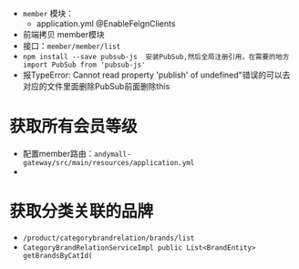- `member` 模块：
	- application.yml    @EnableFeignClients
- 前端拷贝 member模块
- 接口：`member/member/list`
- `npm install --save pubsub-js  安装PubSub,然后全局注册引用，在需要的地方import PubSub from 'pubsub-js'`
- 报TypeError: Cannot read property 'publish' of undefined"错误的可以去对应的文件里面删除PubSub前面删除this
# 获取所有会员等级
- 配置member路由：`andymall-gateway/src/main/resources/application.yml`
- 
# 获取分类关联的品牌

- `/product/categorybrandrelation/brands/list`
- `CategoryBrandRelationServiceImpl public List<BrandEntity> getBrandsByCatId(`